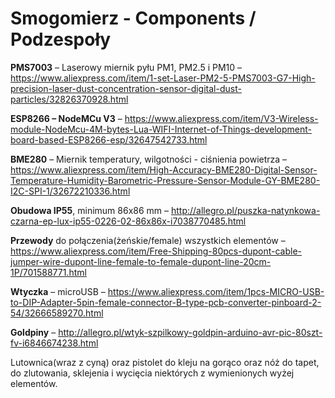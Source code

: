 # Smogomierz - Components / Podzespoły

**PMS7003** – Laserowy miernik pyłu PM1, PM2.5 i PM10 – https://www.aliexpress.com/item/1-set-Laser-PM2-5-PMS7003-G7-High-precision-laser-dust-concentration-sensor-digital-dust-particles/32826370928.html 

**ESP8266 – NodeMCu V3** – https://www.aliexpress.com/item/V3-Wireless-module-NodeMcu-4M-bytes-Lua-WIFI-Internet-of-Things-development-board-based-ESP8266-esp/32647542733.html

**BME280** – Miernik temperatury, wilgotności - ciśnienia powietrza – https://www.aliexpress.com/item/High-Accuracy-BME280-Digital-Sensor-Temperature-Humidity-Barometric-Pressure-Sensor-Module-GY-BME280-I2C-SPI-1/32672210336.html 

**Obudowa IP55**, minimum 86x86 mm – http://allegro.pl/puszka-natynkowa-czarna-ep-lux-ip55-0226-02-86x86x-i7038770485.html 

**Przewody** do połączenia(żeńskie/female) wszystkich elementów – https://www.aliexpress.com/item/Free-Shipping-80pcs-dupont-cable-jumper-wire-dupont-line-female-to-female-dupont-line-20cm-1P/701588771.html 

**Wtyczka** – microUSB – https://www.aliexpress.com/item/1pcs-MICRO-USB-to-DIP-Adapter-5pin-female-connector-B-type-pcb-converter-pinboard-2-54/32666589270.html 

**Goldpiny** – http://allegro.pl/wtyk-szpilkowy-goldpin-arduino-avr-pic-80szt-fv-i6846674238.html 

Lutownica(wraz z cyną) oraz pistolet do kleju na gorąco oraz nóż do tapet, do zlutowania, sklejenia i wycięcia niektórych z wymienionych wyżej elementów. 
